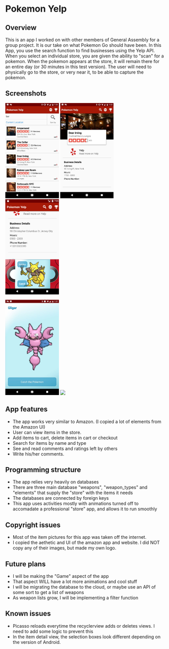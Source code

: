 # Pokemon Yelp

## Overview

This is an app I worked on with other members of General Assembly for a group project. It is our take on what Pokemon Go should have been. In this App, you use the search function to find businesses using the Yelp API. When you select an individual store, you are given the ability to "scan" for a pokemon. When the pokemon appears at the store, it will remain there for an entire day (or 30 minutes in this test version). The user will need to physically go to the store, or very near it, to be able to capture the pokemon.

## Screenshots

<p align="left">
<img src="images/final search.jpg" height="300px" /> <img src="images/final detail1.jpg" height="300px" /> <img src="images/final-detail3.jpg" height="300px" /> 
</p>

<p align="left">
<img src="images/final capture.jpg" height="300px" /> <img src="images/final-pokedex" height="300px" />
</p>

## App features

- The app works very similar to Amazon. (I copied a lot of elements from the Amazon UI)
- User can view items in the store.
- Add items to cart, delete items in cart or checkout
- Search for items by name and type
- See and read comments and ratings left by others
- Write his/her comments.

## Programming structure

- The app relies very heavily on databases
- There are three main database "weapons", "weapon_types" and "elements" that supply the "store" with the items it needs
- The databases are connected by foreign keys
- This app uses activities mostly with animations turned off to accomadate a professional "store" app, and allows it to run smoothly

## Copyright issues

- Most of the item pictures for this app was taken off the internet.
- I copied the aethetic and UI of the amazon app and website. I did NOT copy any of their images, but made my own logo.

## Future plans

- I will be making the "Game" aspect of the app
- That aspect WILL have a lot more animations and cool stuff
- I will be migrating the database to the cloud, or maybe use an API of some sort to get a list of weapons
- As weapon lists grow, I will be implementing a filter function

## Known issues

- Picasso reloads everytime the recyclerview adds or deletes views. I need to add some logic to prevent this
- In the item detail view, the selection boxes look different depending on the version of Android. 

